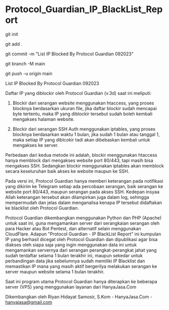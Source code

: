 # Protocol_Guardian_IP_BlackList_Report

git init

git add .

git commit -m "List IP Blocked By Protocol Guardian 092023"

git branch -M main

git push -u origin main


List IP Blocked By Protocol Guardian 092023

Daftar IP yang diblockir oleh Protocol Guardian (v.3d) saat ini meliputi:

1. Blockir dari serangan website menggunakan htaccess, yang proses blocknya berdasarkan ukuran file, jika daftar blockir sudah mencapai byte tertentu, maka IP yang diblockir tersebut sudah boleh kembali mengakses halaman website.

2. Blockir dari serangan SSH Auth menggunakan iptables, yang proses blocknya berdasarkan waktu 1 bulan, jika sudah 1 bulan atau tanggal 1, maka setiap IP yang diblcokir tadi akan dibebaskan kembali untuk mengakses ke server.

Perbedaan dari kedua metode ini adalah, blockir menggunakan htaccess hanya memblock dari mengakses website port 80/443, tapi masih bisa mengakses SSH. Sedangkan blockir menggunakan iptables akan memblock secara keseluruhan baik akses ke website maupun ke SSH.

Pada versi ini, Protocol Guardian hanya memberi keterangan pada notifikasi yang dikirim ke Telegram setiap ada percobaan serangan, baik serangan ke website port 80/443, maupun serangan pada akses SSH. Kedepan insyaa Allah keterangan tersebut akan dilampirkan juga dalam log, sehingga mempermudah dan jelas dalam menganalisa kenapa IP tersebut didaftakan ke blacklist oleh Protocol Guardian.

Protocol Guardian dikembangkan menggunakan Python dan PHP (Apache) untuk saat ini, guna mengamankan server dari serangkaian serangan oleh para Hacker atau Bot Pentest, dan alternatif selain menggunakan CloudFlare. Adapun "Protocol Guardian - IP BlackList Report" ini kumpulan IP yang berhasil dicegat oleh Protocol Guardian dan dipublikasi agar bisa diakses oleh siapa saja yang ingin menggunakan data ini untuk mengamankan servernya dari serangan perangkat-perangkat jahat yang sudah terdaftar selama 1 bulan terakhir ini, maupun sekedar untuk perbandingan data jika sebelumnya sudah memiliki IP Blacklist dan memastikan IP mana yang masih aktif bergerilya melakukan serangan ke server maupun website selama 1 bulan terakhir.

Saat ini program utama Protocol Guardian hanya diterapkan ke beberapa server (VPS) yang menggunakan layanan dari HanyaJasa.Com

Dikembangkan oleh Riyan Hidayat Samosir, S.Kom - HanyaJasa.Com - hanyajasa@gmail.com

